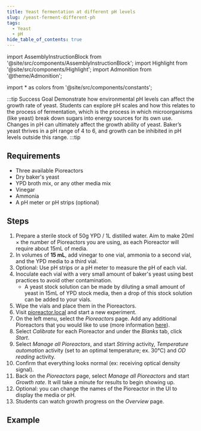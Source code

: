 ```yaml
---
title: Yeast fermentation at different pH levels
slug: /yeast-ferment-different-ph
tags: 
  - Yeast
  - pH
hide_table_of_contents: true
---
```

import AssemblyInstructionBlock from '@site/src/components/AssemblyInstructionBlock';
import Highlight from '@site/src/components/Highlight';
import Admonition from '@theme/Admonition';

import * as colors from '@site/src/components/constants';

:::tip Success Goal 
Demonstrate how environmental pH levels can affect the growth rate of yeast. Students can explore pH scales and how this relates to the process of fermentation, which is the process in which microorganisms (like yeast) break down sugars into energy sources for its own use. Changes in pH can ultimately affect the growth ability of yeast. Baker’s yeast thrives in a pH range of 4 to 6, and growth can be inhibited in pH levels outside this range. 
:::tip

## Requirements

*   Three available Pioreactors
*   Dry baker's yeast
*   YPD broth mix, or any other media mix
*	Vinegar
*	Ammonia
*	A pH meter or pH strips (optional) 

## Steps

1. Prepare a sterile stock of 50g YPD / 1L distilled water. Aim to make 20ml × the number of Pioreactors you are using, as each Pioreactor will require about 15mL of media.
2. In volumes of **15 mL**, add vinegar to one vial, ammonia to a second vial, and the YPD media to a third vial. 
3. Optional: Use pH strips or a pH meter to measure the pH of each vial. 
4. Inoculate each vial with a very small amount of baker's yeast using best practices to avoid other contamination.
	* A yeast stock solution can be made by diluting a small amount of yeast in 15mL of YPD stock media, then a drop of this stock solution can be added to your vials.
5. Wipe the vials and place them in the Pioreactors. 
6. Visit [pioreactor.local](http://pioreactor.local) and start a new experiment.
7. On the left menu, select the _Pioreactors_ page. Add any additional Pioreactors that you would like to use (more information [here](/user-guide/create-cluster)).
8. Select _Calibrate_ for each Pioreactor and under the _Blanks_ tab, click _Start_.
9. Select _Manage all Pioreactors_, and start _Stirring_ activity, _Temperature automation_ activity (set to an optimal temperature; ex. 30°C) and _OD reading_ activity.
10. Confirm that everything looks normal (ex: receiving optical density signal).
11.	Back on the _Pioreactors_ page, select _Manage all Pioreactors_ and start _Growth rate_. It will take a minute for results to begin showing up. 
12. Optional: you can change the names of the Pioreactor in the UI to display the media or pH. 
13. Students can watch growth progress on the _Overview_ page.
	
## Example

